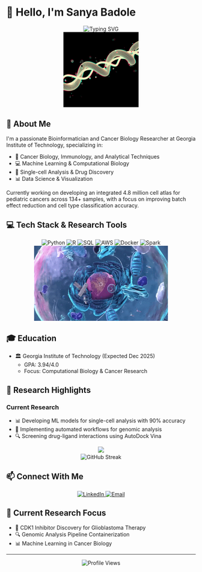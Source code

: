 # 👋 Hello, I'm Sanya Badole

<div align="center">
  <img src="https://readme-typing-svg.herokuapp.com?font=Fira+Code&pause=1000&color=FF0000&center=true&vCenter=true&width=435&lines=Bioinformatician;Cancer+Biology+Researcher;ML+Enthusiast" alt="Typing SVG" />
</div>

<div align="center">
  <img src="https://raw.githubusercontent.com/sanyabadole/sanyabadole/main/assets/dna-banner.gif" height="200" alt="DNA Animation"/>
</div>

## 🧬 About Me

I'm a passionate Bioinformatician and Cancer Biology Researcher at Georgia Institute of Technology, specializing in:
- 🔬 Cancer Biology, Immunology, and Analytical Techniques
- 💻 Machine Learning & Computational Biology
- 🧪 Single-cell Analysis & Drug Discovery
- 📊 Data Science & Visualization

Currently working on developing an integrated 4.8 million cell atlas for pediatric cancers across 134+ samples, with a focus on improving batch effect reduction and cell type classification accuracy.

## 💻 Tech Stack & Research Tools

<div align="center">
  <img src="https://img.shields.io/badge/Python-FF0000?style=for-the-badge&logo=python&logoColor=white" alt="Python" />
  <img src="https://img.shields.io/badge/R-FF0000?style=for-the-badge&logo=r&logoColor=white" alt="R" />
  <img src="https://img.shields.io/badge/SQL-FF0000?style=for-the-badge&logo=postgresql&logoColor=white" alt="SQL" />
  <img src="https://img.shields.io/badge/AWS-FF0000?style=for-the-badge&logo=amazon-aws&logoColor=white" alt="AWS" />
  <img src="https://img.shields.io/badge/Docker-FF0000?style=for-the-badge&logo=docker&logoColor=white" alt="Docker" />
  <img src="https://img.shields.io/badge/Spark-FF0000?style=for-the-badge&logo=apache-spark&logoColor=white" alt="Spark" />
</div>

<div align="center">
  <img src="https://raw.githubusercontent.com/sanyabadole/sanyabadole/main/assets/molecular-viz.gif" height="200" alt="Molecular Visualization"/>
</div>

## 🎓 Education
- 🏛️ Georgia Institute of Technology (Expected Dec 2025)
  - GPA: 3.94/4.0
  - Focus: Computational Biology & Cancer Research

## 🔬 Research Highlights

### Current Research
- 📊 Developing ML models for single-cell analysis with 90% accuracy
- 🧬 Implementing automated workflows for genomic analysis
- 🔍 Screening drug-ligand interactions using AutoDock Vina

<div align="center">
  <img src="https://github-readme-stats.vercel.app/api?username=sanyabadole&show_icons=true&theme=red&include_all_commits=true&count_private=true"/>
</div>

<div align="center">
  <img src="https://github-readme-streak-stats.herokuapp.com/?user=sanyabadole&theme=red" alt="GitHub Streak"/>
</div>

## 📫 Connect With Me

<div align="center">
  <a href="https://linkedin.com/in/sanya-badole" target="_blank">
    <img src="https://img.shields.io/badge/LinkedIn-FF0000?style=for-the-badge&logo=linkedin&logoColor=white" alt="LinkedIn"/>
  </a>
  <a href="mailto:sbadole6@gatech.edu">
    <img src="https://img.shields.io/badge/Email-FF0000?style=for-the-badge&logo=gmail&logoColor=white" alt="Email"/>
  </a>
</div>

## 🎯 Current Research Focus
- 🧬 CDK1 Inhibitor Discovery for Glioblastoma Therapy
- 🔍 Genomic Analysis Pipeline Containerization
- 📊 Machine Learning in Cancer Biology

---

<div align="center">
  <img src="https://komarev.com/ghpvc/?username=sanyabadole&color=ff0000&style=flat-square&label=PROFILE+VIEWS" alt="Profile Views"/>
</div>


